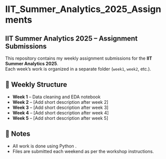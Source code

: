 # IIT_Summer_Analytics_2025_Assignments

## IIT Summer Analytics 2025 – Assignment Submissions

This repository contains my weekly assignment submissions for the **IIT Summer Analytics 2025**.  
Each week’s work is organized in a separate folder (`week1`, `week2`, etc.).

## 📅 Weekly Structure

- **Week 1** – Data cleaning and EDA notebook  
- **Week 2** – [Add short description after week 2]  
- **Week 3** – [Add short description after week 3]  
- **Week 4** – [Add short description after week 4]  
- **Week 5** – [Add short description after week 5]

## 📌 Notes
- All work is done using Python .
- Files are submitted each weekend as per the workshop instructions.
